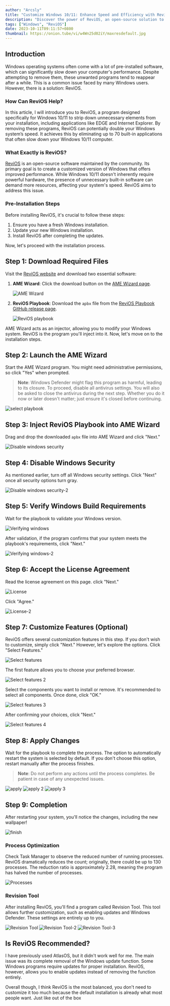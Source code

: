 ```yaml
---
author: "Arcsly"
title: "Customize Windows 10/11: Enhance Speed and Efficiency with ReviOS"
description: "Discover the power of ReviOS, an open-source solution to streamline your Windows 10/11 experience. Say goodbye to unnecessary bloatware and become a more efficient system."
tags: ["Windows", "ReviOS"]
date: 2023-10-11T09:11:57+0800
thumbnail: https://onion.tube/vi/w4Wn25d02iY/maxresdefault.jpg
---
```


## Introduction

Windows operating systems often come with a lot of pre-installed software, which can significantly slow down your computer's performance. Despite attempting to remove them, these unwanted programs tend to reappear after a while. This is a common issue faced by many Windows users. However, there is a solution: ReviOS.

### How Can ReviOS Help?

In this article, I will introduce you to ReviOS, a program designed specifically for Windows 10/11 to strip down unnecessary elements from your installation, including applications like EDGE and Internet Explorer. By removing these programs, ReviOS can potentially double your Windows system’s speed. It achieves this by eliminating up to 70 built-in applications that often slow down your Windows 10/11 computer.

### What Exactly is ReviOS?

[ReviOS](https://revi.cc/) is an open-source software maintained by the community. Its primary goal is to create a customized version of Windows that offers improved performance. While Windows 10/11 doesn't inherently require powerful hardware, the presence of unnecessary built-in software can demand more resources, affecting your system's speed. ReviOS aims to address this issue.

### Pre-Installation Steps

Before installing ReviOS, it's crucial to follow these steps:

1. Ensure you have a fresh Windows installation.
2. Update your new Windows installation.
3. Install ReviOS after completing the updates.

Now, let's proceed with the installation process.

## Step 1: Download Required Files

Visit the [ReviOS website](https://revi.cc/revios/download) and download two essential software:

1. **AME Wizard**: Click the download button on the [AME Wizard page](https://ameliorated.io/).
   
   ![AME Wizard](./AME%20Wizard.png)

2. **ReviOS Playbook**: Download the `apbx` file from the [ReviOS Playbook GitHub release page](https://github.com/meetrevision/playbook/releases).
   
   ![ReviOS playbook](./ReviOS-playbook.png)

AME Wizard acts as an injector, allowing you to modify your Windows system. ReviOS is the program you'll inject into it. Now, let's move on to the installation steps.

## Step 2: Launch the AME Wizard

Start the AME Wizard program. You might need administrative permissions, so click "Yes" when prompted.

> **Note**: Windows Defender might flag this program as harmful, leading to its closure. To proceed, disable all antivirus settings. You will also be asked to close the antivirus during the next step. Whether you do it now or later doesn't matter; just ensure it's closed before continuing.

   ![select playbook](./Select-playbook.png)

## Step 3: Inject ReviOS Playbook into AME Wizard

Drag and drop the downloaded `apbx` file into AME Wizard and click "Next."

   ![Disable windows security](./Disable-windows-security.png)

## Step 4: Disable Windows Security

As mentioned earlier, turn off all Windows security settings. Click "Next" once all security options turn gray.

   ![Disable windows security-2](./Disable-windows-security-2.png)

## Step 5: Verify Windows Build Requirements

Wait for the playbook to validate your Windows version.

   ![Verifying windows](./verifying.png)

After validation, if the program confirms that your system meets the playbook's requirements, click "Next."

   ![Verifying windows-2](./verifying-2.png)

## Step 6: Accept the License Agreement

Read the license agreement on this page. click "Next."

   ![License](./License.png)

Click "Agree."

   ![License-2](./License-2.png)

## Step 7: Customize Features (Optional)

ReviOS offers several customization features in this step. If you don't wish to customize, simply click "Next." However, let's explore the options. Click "Select Features."

   ![Select features](./Select-features.png)

The first feature allows you to choose your preferred browser.

   ![Select features 2](./Select-features-2.png)

Select the components you want to install or remove. It's recommended to select all components. Once done, click "OK."

   ![Select features 3](./Select-features-3.png)

After confirming your choices, click "Next."

   ![Select features 4](./Select-features-4.png)

## Step 8: Apply Changes

Wait for the playbook to complete the process. The option to automatically restart the system is selected by default. If you don't choose this option, restart manually after the process finishes.

> **Note**: Do not perform any actions until the process completes. Be patient in case of any unexpected issues.

   ![apply](./apply.png)
   ![apply 2](./apply-2.png)
   ![apply 3](./apply-3.png)

## Step 9: Completion

After restarting your system, you'll notice the changes, including the new wallpaper!

   ![finish](./finish.png)

### Process Optimization

Check Task Manager to observe the reduced number of running processes. ReviOS dramatically reduces the count; originally, there could be up to 130 processes. The reduction ratio is approximately 2.28, meaning the program has halved the number of processes.

   ![Processes](./Processes.png)

### Revision Tool

After installing ReviOS, you'll find a program called Revision Tool. This tool allows further customization, such as enabling updates and Windows Defender. These settings are entirely up to you.

   ![Revision Tool](./Revision%20Tool.png)
   ![Revision Tool-2](./Revision%20Tool-2.png)
   ![Revision Tool-3](./Revision%20Tool-3.png)

## Is ReviOS Recommended?

I have previously used AtlasOS, but it didn't work well for me. The main issue was its complete removal of the Windows update function. Some Windows programs require updates for proper installation. ReviOS, however, allows you to enable updates instead of removing the function entirely.

Overall though, I think ReviOS is the most balanced, you don't need to customize it too much because the default installation is already what most people want. Just like out of the box